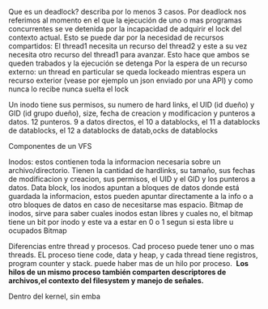 Que es un deadlock? describa por lo menos 3 casos. 
Por deadlock nos referimos al momento en el que la ejecución de uno o mas programas concurrentes se ve detenida por la incapacidad de adquirir el lock del contexto actual.
Esto se puede dar por la necesidad de recursos compartidos: 
El thread1 necesita un recurso del thread2 y este a su vez necesita otro recurso del thread1 para avanzar. Esto hace que ambos se queden trabados y la ejecución se detenga
Por la espera de un recurso externo: un thread en particular se queda lockeado mientras espera un recurso exterior (vease por ejemplo un json enviado por una API) y como nunca lo recibe nunca suelta el lock


Un inodo tiene sus permisos, su numero de hard links, el UID (id dueño) y GID (id grupo dueño), size, fecha de creacion y modificacion y punteros a datos. 12 punteros. 9 a datos directos, el 10 a datablocks, el 11 a datablocks de datablocks, el 12 a datablocks de datab,ocks de datablocks



Componentes de un VFS

Inodos: estos contienen toda la informacion necesaria sobre un archivo/directorio. Tienen la cantidad de hardlinks, su tamaño, sus fechas de modificacion y creacion, sus permisos, el UID y el GID y los punteros a datos. 
Data block, los inodos apuntan a bloques de datos donde está guardada la informacion, estos pueden apuntar directamente a la info o a otro bloques de datos en caso de necesitarse mas espacio. 
Bitmap de inodos, sirve para saber cuales inodos estan libres y cuales no, el bitmap tiene un bit por inodo y este va a estar en 0 o 1 segun si esta libre u ocupados
Bitmap 


Diferencias entre thread y procesos.
Cad proceso puede tener uno o mas threads. EL proceso tiene code, data y heap, y cada thread tiene registros, program counter y stack. puede haber mas de un hilo por proceso.  **Los hilos de un mismo proceso también comparten descriptores de archivos,el contexto del filesystem y manejo de señales.**

Dentro del kernel, sin emba